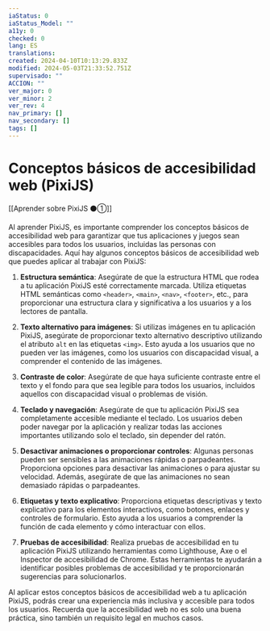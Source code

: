 ```yaml
---
iaStatus: 0
iaStatus_Model: ""
a11y: 0
checked: 0
lang: ES
translations: 
created: 2024-04-10T10:13:29.833Z
modified: 2024-05-03T21:33:52.751Z
supervisado: ""
ACCION: ""
ver_major: 0
ver_minor: 2
ver_rev: 4
nav_primary: []
nav_secondary: []
tags: []
---
```

# Conceptos básicos de accesibilidad web (PixiJS)

[[Aprender sobre PixiJS ⚫①]]

Al aprender PixiJS, es importante comprender los conceptos básicos de accesibilidad web para garantizar que tus aplicaciones y juegos sean accesibles para todos los usuarios, incluidas las personas con discapacidades. Aquí hay algunos conceptos básicos de accesibilidad web que puedes aplicar al trabajar con PixiJS:

1. **Estructura semántica**: Asegúrate de que la estructura HTML que rodea a tu aplicación PixiJS esté correctamente marcada. Utiliza etiquetas HTML semánticas como `<header>`, `<main>`, `<nav>`, `<footer>`, etc., para proporcionar una estructura clara y significativa a los usuarios y a los lectores de pantalla.

2. **Texto alternativo para imágenes**: Si utilizas imágenes en tu aplicación PixiJS, asegúrate de proporcionar texto alternativo descriptivo utilizando el atributo `alt` en las etiquetas `<img>`. Esto ayuda a los usuarios que no pueden ver las imágenes, como los usuarios con discapacidad visual, a comprender el contenido de las imágenes.

3. **Contraste de color**: Asegúrate de que haya suficiente contraste entre el texto y el fondo para que sea legible para todos los usuarios, incluidos aquellos con discapacidad visual o problemas de visión.

4. **Teclado y navegación**: Asegúrate de que tu aplicación PixiJS sea completamente accesible mediante el teclado. Los usuarios deben poder navegar por la aplicación y realizar todas las acciones importantes utilizando solo el teclado, sin depender del ratón.

5. **Desactivar animaciones o proporcionar controles**: Algunas personas pueden ser sensibles a las animaciones rápidas o parpadeantes. Proporciona opciones para desactivar las animaciones o para ajustar su velocidad. Además, asegúrate de que las animaciones no sean demasiado rápidas o parpadeantes.

6. **Etiquetas y texto explicativo**: Proporciona etiquetas descriptivas y texto explicativo para los elementos interactivos, como botones, enlaces y controles de formulario. Esto ayuda a los usuarios a comprender la función de cada elemento y cómo interactuar con ellos.

7. **Pruebas de accesibilidad**: Realiza pruebas de accesibilidad en tu aplicación PixiJS utilizando herramientas como Lighthouse, Axe o el Inspector de accesibilidad de Chrome. Estas herramientas te ayudarán a identificar posibles problemas de accesibilidad y te proporcionarán sugerencias para solucionarlos.

Al aplicar estos conceptos básicos de accesibilidad web a tu aplicación PixiJS, podrás crear una experiencia más inclusiva y accesible para todos los usuarios. Recuerda que la accesibilidad web no es solo una buena práctica, sino también un requisito legal en muchos casos.